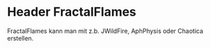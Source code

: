 # Header FractalFlames
FractalFlames kann man mit z.b. JWildFire, AphPhysis oder Chaotica erstellen.